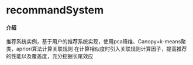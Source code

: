 # recommandSystem

#### 介绍
推荐系统实例，基于用户的推荐系统实现，使用pca降维、Canopy+k-means聚类，apriori算法计算关联规则
在计算相似度时引入关联规则计算因子，提高推荐的性能以及覆盖度，充分挖掘长尾效应
